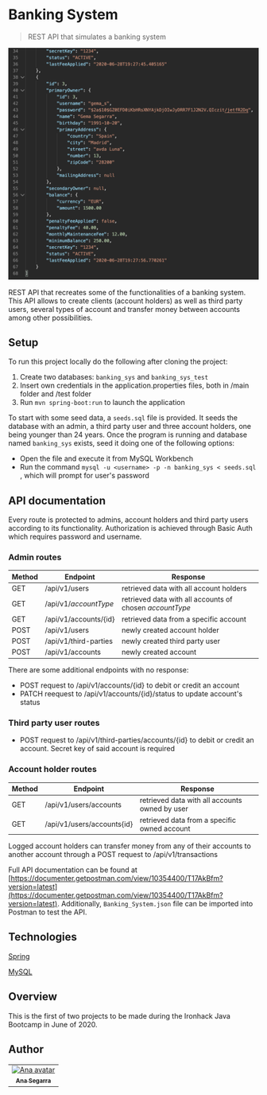 # Banking System

> REST API that simulates a banking system

![api results example](readme-imgs/results.png)

REST API that recreates some of the functionalities of a banking system. This API allows to create clients (account holders) as well as third party users, several types of account and transfer money between accounts among other possibilities.

## Setup

To run this project locally do the following after cloning the project:

1. Create two databases: `banking_sys` and `banking_sys_test`
2. Insert own credentials in the application.properties files, both in /main folder and /test folder
3. Run `mvn spring-boot:run` to launch the application

To start with some seed data, a `seeds.sql` file is provided. It seeds the database with an admin, a third party user and three account holders, one being younger than 24 years. Once the program is running and database named `banking_sys` exists, seed it doing one of the following options:

- Open the file and execute it from MySQL Workbench
- Run the command `mysql -u <username> -p -n banking_sys < seeds.sql` , which will prompt for user's password

## API documentation

Every route is protected to admins, account holders and third party users according to its functionality. Authorization is achieved through Basic Auth which requires password and username.

### Admin routes

| Method | Endpoint              | Response                                                 |
| ------ | --------------------- | -------------------------------------------------------- |
| GET    | /api/v1/users         | retrieved data with all account holders                  |
| GET    | /api/v1/_accountType_ | retrieved data with all accounts of chosen _accountType_ |
| GET    | /api/v1/accounts/{id} | retrieved data from a specific account                   |
| POST   | /api/v1/users         | newly created account holder                             |
| POST   | /api/v1/third-parties | newly created third party user                           |
| POST   | /api/v1/accounts      | newly created account                                    |

There are some additional endpoints with no response:

- POST request to /api/v1/accounts/{id} to debit or credit an account
- PATCH reequest to /api/v1/accounts/{id}/status to update account's status

### Third party user routes

- POST request to /api/v1/third-parties/accounts/{id} to debit or credit an account. Secret key of said account is required

### Account holder routes

| Method | Endpoint                   | Response                                       |
| ------ | -------------------------- | ---------------------------------------------- |
| GET    | /api/v1/users/accounts     | retrieved data with all accounts owned by user |
| GET    | /api/v1/users/accounts{id} | retrieved data from a specific owned account   |

Logged account holders can transfer money from any of their accounts to another account through a POST request to /api/v1/transactions

Full API documentation can be found at [https://documenter.getpostman.com/view/10354400/T17AkBfm?version=latest](https://documenter.getpostman.com/view/10354400/T17AkBfm?version=latest). Additionally, `Banking_System.json` file can be imported into Postman to test the API.

## Technologies

[Spring](https://spring.io/)

[MySQL](https://www.mysql.com/)

## Overview

This is the first of two projects to be made during the Ironhack Java Bootcamp in June of 2020.

## Author

<table>
<tr><td align="center"><a href="https://github.com/anaSegarra"><img src="https://avatars3.githubusercontent.com/u/45148338?s=400&v=4" width="100px;" alt="Ana avatar"/><br/><sub><b>Ana Segarra</b></sub></a><br/><a href="https://github.com/anaSegarra"></a>
</table>
